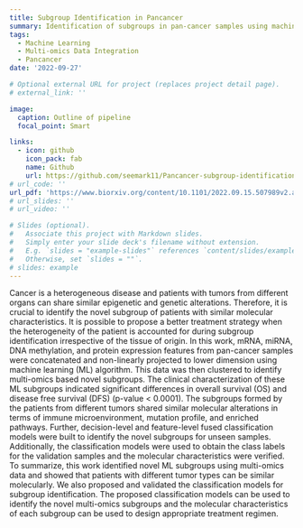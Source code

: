 ```yaml
---
title: Subgroup Identification in Pancancer
summary: Identification of subgroups in pan-cancer samples using machine learning (ML) techniques applied on multi-omics data.
tags:
  - Machine Learning
  - Multi-omics Data Integration
  - Pancancer
date: '2022-09-27'

# Optional external URL for project (replaces project detail page).
# external_link: ''

image:
  caption: Outline of pipeline
  focal_point: Smart

links:
  - icon: github
    icon_pack: fab
    name: Github
    url: https://github.com/seemark11/Pancancer-subgroup-identification
# url_code: ''
url_pdf: 'https://www.biorxiv.org/content/10.1101/2022.09.15.507989v2.abstract'
# url_slides: ''
# url_video: ''

# Slides (optional).
#   Associate this project with Markdown slides.
#   Simply enter your slide deck's filename without extension.
#   E.g. `slides = "example-slides"` references `content/slides/example-slides.md`.
#   Otherwise, set `slides = ""`.
# slides: example
---
```


Cancer is a heterogeneous disease and patients with tumors from different organs can share similar epigenetic and genetic alterations. Therefore, it is crucial to identify the novel subgroup of patients with similar molecular characteristics. It is possible to propose a better treatment strategy when the heterogeneity of the patient is accounted for during subgroup identification irrespective of the tissue of origin. In this work, mRNA, miRNA, DNA methylation, and protein expression features from pan-cancer samples were concatenated and non-linearly projected to lower dimension using machine learning (ML) algorithm. This data was then clustered to identify multi-omics based novel subgroups. The clinical characterization of these ML subgroups indicated significant differences in overall survival (OS) and disease free survival (DFS) (p-value < 0.0001). The subgroups formed by the patients from different tumors shared similar molecular alterations in terms of immune microenvironment, mutation profile, and enriched pathways. Further, decision-level and feature-level fused classification models were built to identify the novel subgroups for unseen samples. Additionally, the classification models were used to obtain the class labels for the validation samples and the molecular characteristics were verified. To summarize, this work identified novel ML subgroups using multi-omics data and showed that patients with different tumor types can be similar molecularly. We also proposed and validated the classification models for subgroup identification. The proposed classification models can be used to identify the novel multi-omics subgroups and the molecular characteristics of each subgroup can be used to design appropriate treatment regimen.

